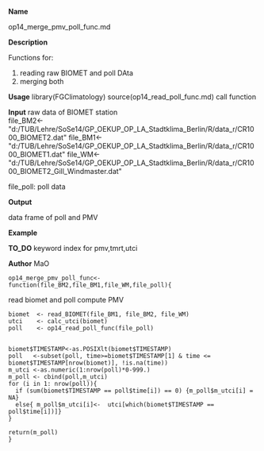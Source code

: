 **Name**
  
  op14_merge_pmv_poll_func.md

**Description**
  
  Functions for:
  1. reading raw BIOMET and poll DAta
  2. merging both   

**Usage**
  library(FGClimatology)
  source(op14_read_poll_func.md)
  call function

**Input**
  raw data of BIOMET station  
  file_BM2<-"d:/TUB/Lehre/SoSe14/GP_OEKUP_OP_LA_Stadtklima_Berlin/R/data_r/CR1000_BIOMET2.dat"
  file_BM1<-"d:/TUB/Lehre/SoSe14/GP_OEKUP_OP_LA_Stadtklima_Berlin/R/data_r/CR1000_BIOMET1.dat"
  file_WM<-"d:/TUB/Lehre/SoSe14/GP_OEKUP_OP_LA_Stadtklima_Berlin/R/data_r/CR1000_BIOMET2_Gill_Windmaster.dat"
  
  file_poll: poll data

**Output**
  
  data frame of poll and PMV
  
**Example**


**TO_DO**
keyword index for pmv,tmrt,utci


**Author** 
  MaO


```{r}
op14_merge_pmv_poll_func<-function(file_BM2,file_BM1,file_WM,file_poll){
```


read biomet and poll compute PMV

```{r}
biomet  <- read_BIOMET(file_BM1, file_BM2, file_WM)
utci    <- calc_utci(biomet)
poll    <- op14_read_poll_func(file_poll)

```


```{r}

biomet$TIMESTAMP<-as.POSIXlt(biomet$TIMESTAMP)
poll   <-subset(poll, time>=biomet$TIMESTAMP[1] & time <= biomet$TIMESTAMP[nrow(biomet)], !is.na(time))
m_utci <-as.numeric(1:nrow(poll)*0-999.)
m_poll <- cbind(poll,m_utci)
for (i in 1: nrow(poll)){
  if (sum(biomet$TIMESTAMP == poll$time[i]) == 0) {m_poll$m_utci[i] = NA}
  else{ m_poll$m_utci[i]<-  utci[which(biomet$TIMESTAMP == poll$time[i])]}  
}
```

```{r}
return(m_poll)
}
```


